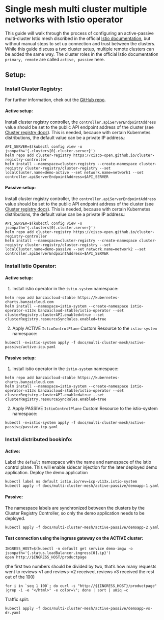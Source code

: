 # Single mesh multi cluster multiple networks with Istio operator
This guide will walk through the process of configuring an active-passive multi-cluster Istio mesh discribed in the official [Istio documentation](https://istio.io/latest/docs/setup/install/multicluster/primary-remote_multi-network/), but without manual steps to set up connection and trust between the clusters. While this guide discuss a two cluster setup, multiple remote clusters can be added the same way. The cluster roles in the official Istio documentation `primary, remote` are called `active, passive` here.
## Setup: 

### Install Cluster Registry:
For further information, chek out the [GitHub repo](https://github.com/cisco-open/cluster-registry-controller#quickstart).
#### Active setup:
Install cluster registry controller, the `controller.apiServerEndpointAddress` value should be set to the public API endpoint address of the cluster (see [Cluster registry docs](https://github.com/cisco-open/cluster-registry-controller/tree/master/deploy/charts/cluster-registry#installing-the-chart)). This is needed, because with certain Kubernetes distributions, the default value can be a private IP address.:
```
API_SERVER=$(kubectl config view -o jsonpath='{.clusters[0].cluster.server}')
helm repo add cluster-registry https://cisco-open.github.io/cluster-registry-controller
helm install --namespace=cluster-registry --create-namespace cluster-registry cluster-registry/cluster-registry --set localCluster.name=demo-active --set network.name=network1 --set controller.apiServerEndpointAddress=$API_SERVER
```
#### Passive setup:
Install cluster registry controller, the `controller.apiServerEndpointAddress` value should be set to the public API endpoint address of the cluster (see [Cluster registry docs](https://github.com/cisco-open/cluster-registry-controller/tree/master/deploy/charts/cluster-registry#installing-the-chart)). This is needed, because with certain Kubernetes distributions, the default value can be a private IP address.:
```
API_SERVER=$(kubectl config view -o jsonpath='{.clusters[0].cluster.server}')
helm repo add cluster-registry https://cisco-open.github.io/cluster-registry-controller
helm install --namespace=cluster-registry --create-namespace cluster-registry cluster-registry/cluster-registry --set localCluster.name=demo-passive --set network.name=network2 --set controller.apiServerEndpointAddress=$API_SERVER
```
### Install Istio Operator:
#### Active setup:
1. Install istio operator in the `istio-system` namespace:
```
helm repo add banzaicloud-stable https://kubernetes-charts.banzaicloud.com
helm install --namespace=istio-system --create-namespace istio-operator-v113x banzaicloud-stable/istio-operator --set clusterRegistry.clusterAPI.enabled=true --set clusterRegistry.resourceSyncRules.enabled=true
```
2. Apply ACTIVE `IstioControlPlane` Custom Resource to the `istio-system` namespace:
```
kubectl -n=istio-system apply -f docs/multi-cluster-mesh/active-passive/active-icp.yaml
```
#### Passive setup:
1. Install istio operator in the `istio-system` namespace:
```
helm repo add banzaicloud-stable https://kubernetes-charts.banzaicloud.com
helm install --namespace=istio-system --create-namespace istio-operator-v113x banzaicloud-stable/istio-operator --set clusterRegistry.clusterAPI.enabled=true --set clusterRegistry.resourceSyncRules.enabled=true
```
2. Apply PASSIVE `IstioControlPlane` Custom Resource to the istio-system namespace:
```
kubectl -n=istio-system apply -f docs/multi-cluster-mesh/active-passive/passive-icp.yaml
```

### Install distributed bookinfo:
#### Active:
Label the `default` namespace with the name and namespace of the Istio control plane. This will enable sidecar injection for the later deployed demo application. Deploy the demo application
```
kubectl label ns default istio.io/rev=icp-v113x.istio-system
kubectl apply -f docs/multi-cluster-mesh/active-passive/demoapp-1.yaml 
```
#### Passive:
The namespace labels are synchronized between the clusters by the Cluster Registry Controller, so only the demo application needs to be deployed.
```
kubectl apply -f docs/multi-cluster-mesh/active-passive/demoapp-2.yaml
```

#### Test connection using the ingress gateway on the ACTIVE cluster:
```
INGRESS_HOST=$(kubectl -n default get service demo-imgw -o jsonpath='{.status.loadBalancer.ingress[0].ip}')
open http://$INGRESS_HOST/productpage
```
(the first two numbers should be divided by two, that’s how many requests went to reviews-v1 and reviews-v2 received, reviews v3 received the rest out of the 100)
```
for i in `seq 1 100`; do curl -s "http://${INGRESS_HOST}/productpage" |grep -i -e "</html>" -e color=\"; done | sort | uniq –c
```

Traffic split:
```
kubectl apply -f docs/multi-cluster-mesh/active-passive/demoapp-vs-dr.yaml 
```